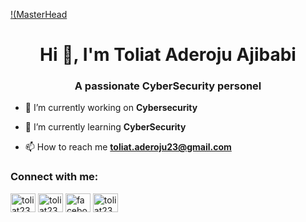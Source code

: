 [!(MasterHead](https://th.bing.com/th/id/OIP.yjSZgjIFN2A3JsO75pRsQAHaFs?w=239&h=184&c=7&r=0&o=5&pid=1.7)
<h1 align="center">Hi 👋, I'm Toliat Aderoju Ajibabi</h1>
<h3 align="center">A passionate CyberSecurity personel</h3>

- 🔭 I’m currently working on **Cybersecurity**

- 🌱 I’m currently learning **CyberSecurity**

- 📫 How to reach me **toliat.aderoju23@gmail.com**

<h3 align="left">Connect with me:</h3>
<p align="left">
<a href="https://twitter.com/toliat23" target="blank"><img align="center" src="https://raw.githubusercontent.com/rahuldkjain/github-profile-readme-generator/master/src/images/icons/Social/twitter.svg" alt="toliat23" height="30" width="40" /></a>
<a href="https://linkedin.com/in/toliat23" target="blank"><img align="center" src="https://raw.githubusercontent.com/rahuldkjain/github-profile-readme-generator/master/src/images/icons/Social/linked-in-alt.svg" alt="toliat23" height="30" width="40" /></a>
<a href="https://fb.com/facebook.com/toliat" target="blank"><img align="center" src="https://raw.githubusercontent.com/rahuldkjain/github-profile-readme-generator/master/src/images/icons/Social/facebook.svg" alt="facebook.com/toliat" height="30" width="40" /></a>
<a href="https://instagram.com/toliat23" target="blank"><img align="center" src="https://raw.githubusercontent.com/rahuldkjain/github-profile-readme-generator/master/src/images/icons/Social/instagram.svg" alt="toliat23" height="30" width="40" /></a>
</p>

